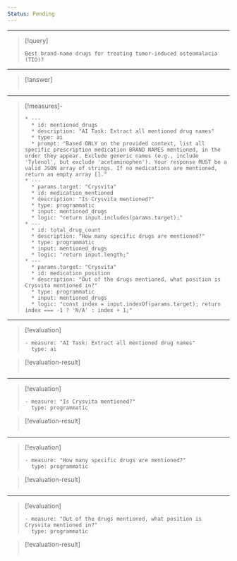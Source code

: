 ```yaml
---
Status: Pending
---
```


***

> [!query]
> ```query-text
> Best brand-name drugs for treating tumor-induced osteomalacia (TIO)?
> ```

***

> [!answer]
> ```answer-text
> 
> ```

***

> [!measures]-
> ```measures-md
> * ---
>   * id: mentioned_drugs
>   * description: "AI Task: Extract all mentioned drug names"
>   * type: ai
>   * prompt: "Based ONLY on the provided context, list all specific prescription medication BRAND NAMES mentioned, in the order they appear. Exclude generic names (e.g., include 'Tylenol', but exclude 'acetaminophen'). Your response MUST be a valid JSON array of strings. If no medications are mentioned, return an empty array []."
> * ---
>   * params.target: "Crysvita"
>   * id: medication_mentioned
>   * description: "Is Crysvita mentioned?"
>   * type: programmatic
>   * input: mentioned_drugs
>   * logic: "return input.includes(params.target);"
> * ---
>   * id: total_drug_count
>   * description: "How many specific drugs are mentioned?"
>   * type: programmatic
>   * input: mentioned_drugs
>   * logic: "return input.length;"
> * ---
>   * params.target: "Crysvita"
>   * id: medication_position
>   * description: "Out of the drugs mentioned, what position is Crysvita mentioned in?"
>   * type: programmatic
>   * input: mentioned_drugs
>   * logic: "const index = input.indexOf(params.target); return index === -1 ? 'N/A' : index + 1;"
> ```

***

> [!evaluation]
> ```evaluation-yaml
> - measure: "AI Task: Extract all mentioned drug names"
>   type: ai
> ```

> [!evaluation-result]
> ```evaluation-result-text
> 
> ```

***

> [!evaluation]
> ```evaluation-yaml
> - measure: "Is Crysvita mentioned?"
>   type: programmatic
> ```

> [!evaluation-result]
> ```evaluation-result-text
> 
> ```

***

> [!evaluation]
> ```evaluation-yaml
> - measure: "How many specific drugs are mentioned?"
>   type: programmatic
> ```

> [!evaluation-result]
> ```evaluation-result-text
> 
> ```

***

> [!evaluation]
> ```evaluation-yaml
> - measure: "Out of the drugs mentioned, what position is Crysvita mentioned in?"
>   type: programmatic
> ```

> [!evaluation-result]
> ```evaluation-result-text
> 
> ```